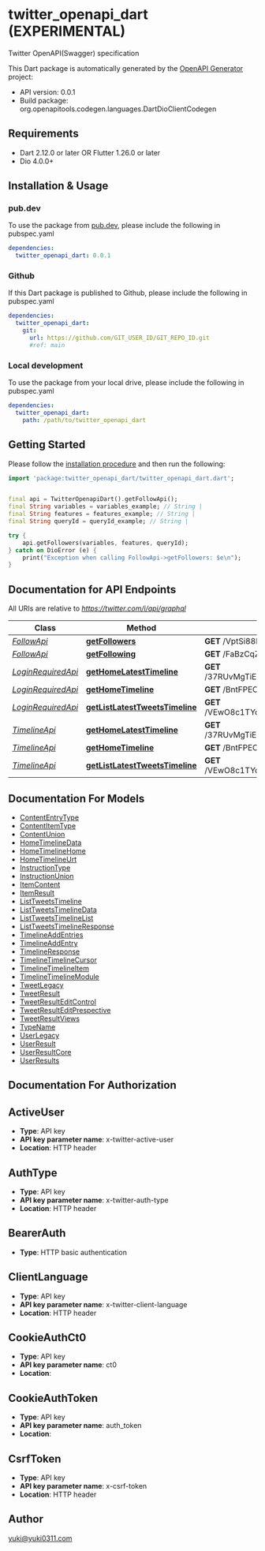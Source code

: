 # twitter_openapi_dart (EXPERIMENTAL)
Twitter OpenAPI(Swagger) specification

This Dart package is automatically generated by the [OpenAPI Generator](https://openapi-generator.tech) project:

- API version: 0.0.1
- Build package: org.openapitools.codegen.languages.DartDioClientCodegen

## Requirements

* Dart 2.12.0 or later OR Flutter 1.26.0 or later
* Dio 4.0.0+

## Installation & Usage

### pub.dev
To use the package from [pub.dev](https://pub.dev), please include the following in pubspec.yaml
```yaml
dependencies:
  twitter_openapi_dart: 0.0.1
```

### Github
If this Dart package is published to Github, please include the following in pubspec.yaml
```yaml
dependencies:
  twitter_openapi_dart:
    git:
      url: https://github.com/GIT_USER_ID/GIT_REPO_ID.git
      #ref: main
```

### Local development
To use the package from your local drive, please include the following in pubspec.yaml
```yaml
dependencies:
  twitter_openapi_dart:
    path: /path/to/twitter_openapi_dart
```

## Getting Started

Please follow the [installation procedure](#installation--usage) and then run the following:

```dart
import 'package:twitter_openapi_dart/twitter_openapi_dart.dart';


final api = TwitterOpenapiDart().getFollowApi();
final String variables = variables_example; // String | 
final String features = features_example; // String | 
final String queryId = queryId_example; // String | 

try {
    api.getFollowers(variables, features, queryId);
} catch on DioError (e) {
    print("Exception when calling FollowApi->getFollowers: $e\n");
}

```

## Documentation for API Endpoints

All URIs are relative to *https://twitter.com/i/api/graphql*

Class | Method | HTTP request | Description
------------ | ------------- | ------------- | -------------
[*FollowApi*](doc\FollowApi.md) | [**getFollowers**](doc\FollowApi.md#getfollowers) | **GET** /VptSi88PiaQhBevFbGVlGg/Followers | 
[*FollowApi*](doc\FollowApi.md) | [**getFollowing**](doc\FollowApi.md#getfollowing) | **GET** /FaBzCqZXuQCb4PhB0RHqHw/Following | 
[*LoginRequiredApi*](doc\LoginRequiredApi.md) | [**getHomeLatestTimeline**](doc\LoginRequiredApi.md#gethomelatesttimeline) | **GET** /37RUvMgTiEVYYfrRTVDxpw/HomeLatestTimeline | 
[*LoginRequiredApi*](doc\LoginRequiredApi.md) | [**getHomeTimeline**](doc\LoginRequiredApi.md#gethometimeline) | **GET** /BntFPEOxs3GYdPaS6CjUcg/HomeTimeline | 
[*LoginRequiredApi*](doc\LoginRequiredApi.md) | [**getListLatestTweetsTimeline**](doc\LoginRequiredApi.md#getlistlatesttweetstimeline) | **GET** /VEwO8c1TYdm5zjxCOIiwFw/ListLatestTweetsTimeline | 
[*TimelineApi*](doc\TimelineApi.md) | [**getHomeLatestTimeline**](doc\TimelineApi.md#gethomelatesttimeline) | **GET** /37RUvMgTiEVYYfrRTVDxpw/HomeLatestTimeline | 
[*TimelineApi*](doc\TimelineApi.md) | [**getHomeTimeline**](doc\TimelineApi.md#gethometimeline) | **GET** /BntFPEOxs3GYdPaS6CjUcg/HomeTimeline | 
[*TimelineApi*](doc\TimelineApi.md) | [**getListLatestTweetsTimeline**](doc\TimelineApi.md#getlistlatesttweetstimeline) | **GET** /VEwO8c1TYdm5zjxCOIiwFw/ListLatestTweetsTimeline | 


## Documentation For Models

 - [ContentEntryType](doc\ContentEntryType.md)
 - [ContentItemType](doc\ContentItemType.md)
 - [ContentUnion](doc\ContentUnion.md)
 - [HomeTimelineData](doc\HomeTimelineData.md)
 - [HomeTimelineHome](doc\HomeTimelineHome.md)
 - [HomeTimelineUrt](doc\HomeTimelineUrt.md)
 - [InstructionType](doc\InstructionType.md)
 - [InstructionUnion](doc\InstructionUnion.md)
 - [ItemContent](doc\ItemContent.md)
 - [ItemResult](doc\ItemResult.md)
 - [ListTweetsTimeline](doc\ListTweetsTimeline.md)
 - [ListTweetsTimelineData](doc\ListTweetsTimelineData.md)
 - [ListTweetsTimelineList](doc\ListTweetsTimelineList.md)
 - [ListTweetsTimelineResponse](doc\ListTweetsTimelineResponse.md)
 - [TimelineAddEntries](doc\TimelineAddEntries.md)
 - [TimelineAddEntry](doc\TimelineAddEntry.md)
 - [TimelineResponse](doc\TimelineResponse.md)
 - [TimelineTimelineCursor](doc\TimelineTimelineCursor.md)
 - [TimelineTimelineItem](doc\TimelineTimelineItem.md)
 - [TimelineTimelineModule](doc\TimelineTimelineModule.md)
 - [TweetLegacy](doc\TweetLegacy.md)
 - [TweetResult](doc\TweetResult.md)
 - [TweetResultEditControl](doc\TweetResultEditControl.md)
 - [TweetResultEditPrespective](doc\TweetResultEditPrespective.md)
 - [TweetResultViews](doc\TweetResultViews.md)
 - [TypeName](doc\TypeName.md)
 - [UserLegacy](doc\UserLegacy.md)
 - [UserResult](doc\UserResult.md)
 - [UserResultCore](doc\UserResultCore.md)
 - [UserResults](doc\UserResults.md)


## Documentation For Authorization


## ActiveUser

- **Type**: API key
- **API key parameter name**: x-twitter-active-user
- **Location**: HTTP header

## AuthType

- **Type**: API key
- **API key parameter name**: x-twitter-auth-type
- **Location**: HTTP header

## BearerAuth

- **Type**: HTTP basic authentication

## ClientLanguage

- **Type**: API key
- **API key parameter name**: x-twitter-client-language
- **Location**: HTTP header

## CookieAuthCt0

- **Type**: API key
- **API key parameter name**: ct0
- **Location**: 

## CookieAuthToken

- **Type**: API key
- **API key parameter name**: auth_token
- **Location**: 

## CsrfToken

- **Type**: API key
- **API key parameter name**: x-csrf-token
- **Location**: HTTP header


## Author

yuki@yuki0311.com

